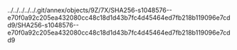 ../../../../../.git/annex/objects/9Z/7X/SHA256-s1048576--e70f0a92c205ea432080cc48c18d1d43b7fc4d45464ed7fb218b119096e7cdd9/SHA256-s1048576--e70f0a92c205ea432080cc48c18d1d43b7fc4d45464ed7fb218b119096e7cdd9